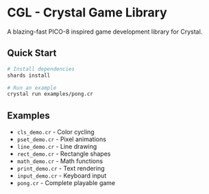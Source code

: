 # CGL - Crystal Game Library

A blazing-fast PICO-8 inspired game development library for Crystal.

## Quick Start

```bash
# Install dependencies
shards install

# Run an example
crystal run examples/pong.cr
```

## Examples

- `cls_demo.cr` - Color cycling
- `pset_demo.cr` - Pixel animations  
- `line_demo.cr` - Line drawing
- `rect_demo.cr` - Rectangle shapes
- `math_demo.cr` - Math functions
- `print_demo.cr` - Text rendering
- `input_demo.cr` - Keyboard input
- `pong.cr` - Complete playable game